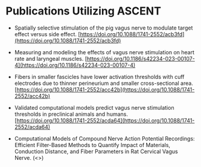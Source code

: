 # Publications Utilizing ASCENT

- Spatially selective stimulation of the pig vagus nerve to modulate target effect versus side effect. [https://doi.org/10.1088/1741-2552/acb3fd](https://doi.org/10.1088/1741-2552/acb3fd)

- Measuring and modeling the effects of vagus nerve stimulation on heart rate and laryngeal muscles. [https://doi.org/10.1186/s42234-023-00107-4](https://doi.org/10.1186/s42234-023-00107-4)

- Fibers in smaller fascicles have lower activation thresholds with cuff electrodes due to thinner perineurium and smaller cross-sectional area. [https://doi.org/10.1088/1741-2552/acc42b](https://doi.org/10.1088/1741-2552/acc42b)

- Validated computational models predict vagus nerve stimulation thresholds in preclinical animals and humans. [https://doi.org/10.1088/1741-2552/acda64](https://doi.org/10.1088/1741-2552/acda64)

- Computational Models of Compound Nerve Action Potential Recordings: Efficient Filter-Based Methods to Quantify Impact of Materials, Conduction Distance, and Fiber Parameters in Rat Cervical Vagus Nerve. (<<Paper link to DOI.org>>)

